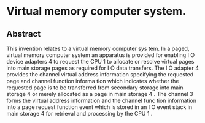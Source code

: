 # Virtual memory computer system.

## Abstract
This invention relates to a virtual memory computer sys tem. In a paged, virtual memory computer system an apparatus is provided for enabling I O device adapters 4 to request the CPU 1 to allocate or resolve virtual pages into main storage pages as required for I O data transfers. The I O adapter 4 provides the channel virtual address information specifying the requested page and channel function informa tion which indicates whether the requested page is to be transferred from secondary storage into main storage 4 or merely allocated as a page in main storage 4 . The channel 3 forms the virtual address information and the channel func tion information into a page request function event which is stored in an I O event stack in main storage 4 for retrieval and processing by the CPU 1 .